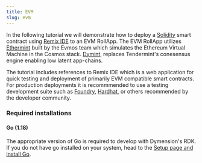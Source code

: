 ```yaml
---
title: EVM
slug: evm
---
```


In the following tutorial we will demonstrate how to deploy a [Solidity](https://docs.soliditylang.org/) smart contract using [Remix IDE](https://remix.ethereum.org/) to an EVM RollApp. The EVM RollApp utilizes [Ethermint](https://github.com/evmos/ethermint) built by the Evmos team which simulates the Ethereum Virtual Machine in the Cosmos stack. [Dymint](https://github.com/dymensionxyz/dymint), replaces Tendermint's conesensus engine enabling low latent app-chains.

The tutorial includes references to Remix IDE which is a web application for quick testing and deployment of primarily EVM compatible smart contracts. For production deployments it is recommmended to use a testing development suite such as [Foundry](https://book.getfoundry.sh/), [Hardhat](https://hardhat.org/), or others recommended by the developer community.

### Required installations

#### <b>Go (1.18)</b>

The appropriate version of Go is required to develop with Dymension's RDK. If you do not have go installed on your system, head to the [Setup page and install Go](/docs/develop/get-started/setup.mdx).
